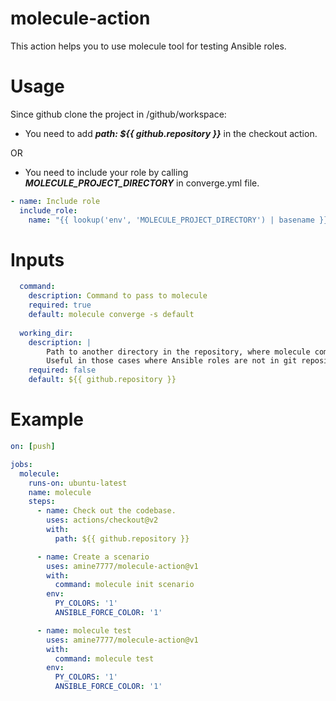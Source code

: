 # molecule-action

This action helps you to use molecule tool for testing Ansible roles.

# Usage 
Since github clone the project in /github/workspace:

- You need to add ***path: ${{ github.repository }}*** in the checkout action.

OR

 - You need to include your role by calling ***MOLECULE_PROJECT_DIRECTORY*** in converge.yml file.

```yaml
- name: Include role
  include_role:
    name: "{{ lookup('env', 'MOLECULE_PROJECT_DIRECTORY') | basename }}"
```

# Inputs
```yaml
  command:
    description: Command to pass to molecule
    required: true
    default: molecule converge -s default
 
  working_dir:
    description: |
        Path to another directory in the repository, where molecule command will be issued from.
        Useful in those cases where Ansible roles are not in git repository root.
    required: false
    default: ${{ github.repository }}
```

# Example

```yaml
on: [push]

jobs:
  molecule:
    runs-on: ubuntu-latest
    name: molecule 
    steps:
      - name: Check out the codebase.
        uses: actions/checkout@v2
        with:
          path: ${{ github.repository }}

      - name: Create a scenario
        uses: amine7777/molecule-action@v1
        with:
          command: molecule init scenario
        env:
          PY_COLORS: '1'
          ANSIBLE_FORCE_COLOR: '1'

      - name: molecule test
        uses: amine7777/molecule-action@v1
        with:
          command: molecule test  
        env:
          PY_COLORS: '1'
          ANSIBLE_FORCE_COLOR: '1'
```
